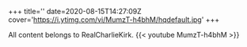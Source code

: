 +++
title=''
date=2020-08-15T14:27:09Z
cover='https://i.ytimg.com/vi/MumzT-h4bhM/hqdefault.jpg'
+++

All content belongs to RealCharlieKirk.
{{< youtube MumzT-h4bhM >}}
